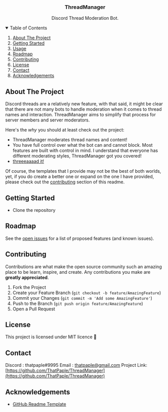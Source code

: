 <h3 align="center">ThreadManager</h3>
  <p align="center">
    Discord Thread Moderation Bot.
    <br />
</p>




<!-- TABLE OF CONTENTS -->
<details open="open">
  <summary>Table of Contents</summary>
  <ol>
    <li>
      <a href="#about-the-project">About The Project</a>
    </li>
    <li>
      <a href="#getting-started">Getting Started</a>
    </li>
    <li><a href="#usage">Usage</a></li>
    <li><a href="#roadmap">Roadmap</a></li>
    <li><a href="#contributing">Contributing</a></li>
    <li><a href="#license">License</a></li>
    <li><a href="#contact">Contact</a></li>
    <li><a href="#acknowledgements">Acknowledgements</a></li>
  </ol>
</details>



<!-- ABOUT THE PROJECT -->
## About The Project

Discord threads are a relatively new feature, with that said, it might be clear that there are not many bots to handle moderation when it comes to thread names and interaction. ThreadManager aims to simplify that process for server members and server moderators.

Here's the *why* you should at least check out the project:
* ThreadManager moderates thread names and content!
* You have full control over what the bot can and cannot block. Most features are built with control in mind. I understand that everyone has different moderating styles, ThreadManager got you covered!
* [threeeaaaad it!](https://www.youtube.com/watch?v=g8IjA9Zeong)

Of course, the templates that I provide may not be the best of both worlds, yet, if you do create a better one or expand on the one I have provided, please check out the <a href="#contributing">contributing</a> section of this readme.

<!-- GETTING STARTED -->
## Getting Started

* Clone the repository

<!-- ROADMAP -->
## Roadmap

See the [open issues](https://github.com/ThatPaple/DiscordBAM/issues) for a list of proposed features (and known issues).


<!-- CONTRIBUTING -->
## Contributing

Contributions are what make the open source community such an amazing place to be learn, inspire, and create. Any contributions you make are **greatly appreciated**.

1. Fork the Project
2. Create your Feature Branch (`git checkout -b feature/AmazingFeature`)
3. Commit your Changes (`git commit -m 'Add some AmazingFeature'`)
4. Push to the Branch (`git push origin feature/AmazingFeature`)
5. Open a Pull Request


<!-- LICENSE -->
## License

This project is licensed under MIT licence 🧡


<!-- CONTACT -->
## Contact

Discord : thatpaple#9995
Email : thatpaple@gmail.com
Project Link: [https://github.com/ThatPaple/ThreadManager](https://github.com/ThatPaple/ThreadManager)



<!-- ACKNOWLEDGEMENTS -->
## Acknowledgements
* [GitHub Readme Template](https://github.com/othneildrew/Best-README-Template/)
